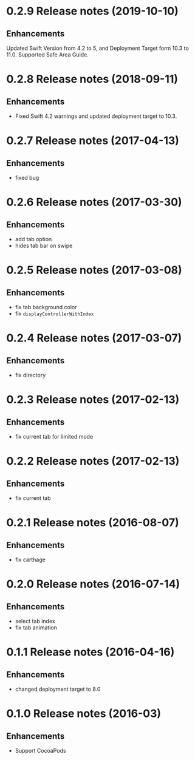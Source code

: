 # 0.2.9 Release notes (2019-10-10)

## Enhancements

Updated Swift Version from 4.2 to 5, and Deployment Target form 10.3 to 11.0.
Supported Safe Area Guide.

# 0.2.8 Release notes (2018-09-11)

## Enhancements

* Fixed Swift 4.2 warnings and updated deployment target to 10.3. 

# 0.2.7 Release notes (2017-04-13)

## Enhancements

* fixed bug 

# 0.2.6 Release notes (2017-03-30)

## Enhancements

* add tab option
* hides tab bar on swipe

# 0.2.5 Release notes (2017-03-08)

## Enhancements

* fix tab background color
* fix `displayControllerWithIndex`

# 0.2.4 Release notes (2017-03-07)

## Enhancements

* fix directory

# 0.2.3 Release notes (2017-02-13)

## Enhancements

* fix current tab for limited mode

# 0.2.2 Release notes (2017-02-13)

## Enhancements

* fix current tab

# 0.2.1 Release notes (2016-08-07)

## Enhancements

* fix carthage

# 0.2.0 Release notes (2016-07-14)

## Enhancements

* select tab index
* fix tab animation

# 0.1.1 Release notes (2016-04-16)

## Enhancements

* changed deployment target to 8.0

# 0.1.0 Release notes (2016-03)
## Enhancements

* Support CocoaPods

